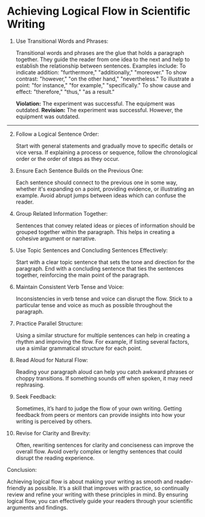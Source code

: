 # Achieving Logical Flow in Scientific Writing

1. Use Transitional Words and Phrases:

    Transitional words and phrases are the glue that holds a paragraph together. They guide the reader from one idea to the next and help to establish the relationship between sentences.
    Examples include:
        To indicate addition: "furthermore," "additionally," "moreover."
        To show contrast: "however," "on the other hand," "nevertheless."
        To illustrate a point: "for instance," "for example," "specifically."
        To show cause and effect: "therefore," "thus," "as a result."

   **Violation:** The experiment was successful. The equipment was outdated.
   **Revision:** The experiment was successful. However, the equipment was outdated.

---

2. Follow a Logical Sentence Order:

    Start with general statements and gradually move to specific details or vice versa.
    If explaining a process or sequence, follow the chronological order or the order of steps as they occur.

3. Ensure Each Sentence Builds on the Previous One:

    Each sentence should connect to the previous one in some way, whether it's expanding on a point, providing evidence, or illustrating an example.
    Avoid abrupt jumps between ideas which can confuse the reader.

4. Group Related Information Together:

    Sentences that convey related ideas or pieces of information should be grouped together within the paragraph.
    This helps in creating a cohesive argument or narrative.

5. Use Topic Sentences and Concluding Sentences Effectively:

    Start with a clear topic sentence that sets the tone and direction for the paragraph.
    End with a concluding sentence that ties the sentences together, reinforcing the main point of the paragraph.

6. Maintain Consistent Verb Tense and Voice:

    Inconsistencies in verb tense and voice can disrupt the flow. Stick to a particular tense and voice as much as possible throughout the paragraph.

7. Practice Parallel Structure:

    Using a similar structure for multiple sentences can help in creating a rhythm and improving the flow.
    For example, if listing several factors, use a similar grammatical structure for each point.

8. Read Aloud for Natural Flow:

    Reading your paragraph aloud can help you catch awkward phrases or choppy transitions. If something sounds off when spoken, it may need rephrasing.

9. Seek Feedback:

    Sometimes, it’s hard to judge the flow of your own writing. Getting feedback from peers or mentors can provide insights into how your writing is perceived by others.

10. Revise for Clarity and Brevity:

    Often, rewriting sentences for clarity and conciseness can improve the overall flow. Avoid overly complex or lengthy sentences that could disrupt the reading experience.

Conclusion:

Achieving logical flow is about making your writing as smooth and reader-friendly as possible. It’s a skill that improves with practice, so continually review and refine your writing with these principles in mind. By ensuring logical flow, you can effectively guide your readers through your scientific arguments and findings.
